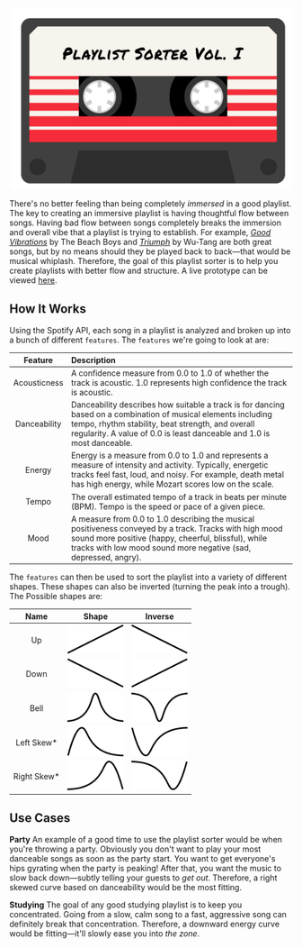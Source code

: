 <p align="center">
  <img src="./img/logo.png" width="500">
</p>



There's no better feeling than being completely *immersed* in a good playlist. The key to creating an immersive playlist is having thoughtful flow between songs. Having bad flow between songs completely breaks the immersion and overall vibe that a playlist is trying to establish. For example, [*Good Vibrations*](https://open.spotify.com/track/5t9KYe0Fhd5cW6UYT4qP8f?si=LSOjru8ORumZs2pSc97nQA) by The Beach Boys and [*Triumph*](https://open.spotify.com/track/3glqlA5qY3bbo8UaUDGPnw?si=58Rixp_7T9a2ZwY_UEj7Zg) by Wu-Tang are both great songs, but by no means should they be played back to back—that would be musical whiplash. Therefore, the goal of this playlist sorter is to help you create playlists with better flow and structure. A live prototype can be viewed [here](http://onrepeat.xyz/playlist-sorter.html).



## How It Works
Using the Spotify API, each song in a playlist is analyzed and broken up into a bunch of different `features`. The `features` we're going to look at are:

| Feature | Description |
|:-------:|:------------|
| Acousticness | A confidence measure from 0.0 to 1.0 of whether the track is acoustic. 1.0 represents high confidence the track is acoustic.|
| Danceability | Danceability describes how suitable a track is for dancing based on a combination of musical elements including tempo, rhythm stability, beat strength, and overall regularity. A value of 0.0 is least danceable and 1.0 is most danceable. |
| Energy | Energy is a measure from 0.0 to 1.0 and represents a measure of intensity and activity. Typically, energetic tracks feel fast, loud, and noisy. For example, death metal has high energy, while Mozart scores low on the scale. |
| Tempo | The overall estimated tempo of a track in beats per minute (BPM). Tempo is the speed or pace of a given piece. |
| Mood | A measure from 0.0 to 1.0 describing the musical positiveness conveyed by a track. Tracks with high mood sound more positive (happy, cheerful, blissful), while tracks with low mood sound more negative (sad, depressed, angry). |

The `features` can then be used to sort the playlist into a variety of different shapes. These shapes can also be inverted (turning the peak into a trough). The Possible shapes are:

|Name|Shape|Inverse|
|:-:|:-:|:-:|
|Up| <img src="./img/linear-up.png" width="100"/> | <img src="./img/linear-down.png" width="100"/> |
|Down| <img src="./img/linear-down.png" width="100"/> | <img src="./img/linear-up.png" width="100"/> |
|Bell| <img src="./img/normal-distribution.png" width="100"/> | <img src="./img/normal-distribution-inverse.png" width="100"/> |
|Left Skew*| <img src="./img/skewed-left.png" width="100"/> | <img src="./img/skewed-left-inverse.png" width="100"/> |
|Right Skew*| <img src="./img/skewed-right.png" width="100"/> | <img src="./img/skewed-right-inverse.png" width="100"/> |



## Use Cases
**Party**
An example of a good time to use the playlist sorter would be when you're throwing a party. Obviously you don't want to play your most danceable songs as soon as the party start. You want to get everyone's hips gyrating when the party is peaking! After that, you want the music to slow back down—subtly telling your guests to *get out*. Therefore, a right skewed curve based on danceability would be the most fitting.

**Studying**
The goal of any good studying playlist is to keep you concentrated. Going from a slow, calm song to a fast, aggressive song can definitely break that concentration. Therefore, a downward energy curve would be fitting—it'll slowly ease you into *the zone*.
